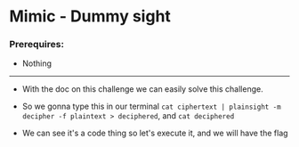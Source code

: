 # Mimic - Dummy sight

### Prerequires:

- Nothing

-----------------

- With the doc on this challenge we can easily solve this challenge.

- So we gonna type this in our terminal ``cat ciphertext | plainsight -m decipher -f plaintext > deciphered``, and ``cat deciphered``

- We can see it's a code thing so let's execute it, and we will have the flag
